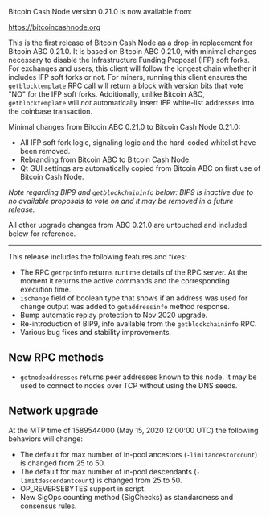 Bitcoin Cash Node version 0.21.0 is now available from:

  <https://bitcoincashnode.org>

This is the first release of Bitcoin Cash Node as a drop-in replacement for Bitcoin ABC 0.21.0. It is based on Bitcoin ABC 0.21.0, with minimal changes necessary to disable the Infrastructure Funding Proposal (IFP) soft forks. For exchanges and users, this client will follow the longest chain whether it includes IFP soft forks or not. For miners, running this client ensures the `getblocktemplate` RPC call will return a block with version bits that vote "NO" for the IFP soft forks. Additionally, unlike Bitcoin ABC, `getblocktemplate` will *not* automatically insert IFP white-list addresses into the coinbase transaction.

Minimal changes from Bitcoin ABC 0.21.0 to Bitcoin Cash Node 0.21.0:
- All IFP soft fork logic, signaling logic and the hard-coded whitelist have been removed.
- Rebranding from Bitcoin ABC to Bitcoin Cash Node.
- Qt GUI settings are automatically copied from Bitcoin ABC on first use of Bitcoin Cash Node.

_Note regarding BIP9 and `getblockchaininfo` below: BIP9 is inactive due to no available proposals to vote on and it may be removed in a future release._

All other upgrade changes from ABC 0.21.0 are untouched and included below for reference.

----

This release includes the following features and fixes:
- The RPC `getrpcinfo` returns runtime details of the RPC server.
At the moment it returns the active commands and the corresponding execution time.
- `ischange` field of boolean type that shows if an address was used for change output was added to `getaddressinfo` method response.
- Bump automatic replay protection to Nov 2020 upgrade.
- Re-introduction of BIP9, info available from the `getblockchaininfo` RPC.
- Various bug fixes and stability improvements.

New RPC methods
---------------
  - `getnodeaddresses` returns peer addresses known to this node.
  It may be used to connect to nodes over TCP without using the DNS seeds.

Network upgrade
---------------
At the MTP time of 1589544000 (May 15, 2020 12:00:00 UTC) the following behaviors will change:
  - The default for max number of in-pool ancestors (`-limitancestorcount`) is changed from 25 to 50.
  - The default for max number of in-pool descendants (`-limitdescendantcount`) is changed from 25 to 50.
  - OP_REVERSEBYTES support in script.
  - New SigOps counting method (SigChecks) as standardness and consensus rules.
